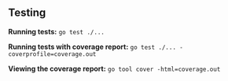 ## Testing

**Running tests:** `go test ./...`

**Running tests with coverage report:** `go test ./... -coverprofile=coverage.out`

**Viewing the coverage report:** `go tool cover -html=coverage.out`
